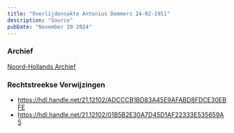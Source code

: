 ```yaml
---
title: "Overlijdensakte Antonius Demmers 24-02-1951"
description: "Source"
pubDate: "November 20 2024"
---
```


### Archief
[Noord-Hollands Archief](https://noord-hollandsarchief.nl/)

### Rechtstreekse Verwijzingen
- https://hdl.handle.net/21.12102/ADCCCB1BD83A45E9AFABD8FDCE30EBFE
- https://hdl.handle.net/21.12102/01B5B2E30A7D45D1AF22333E535659A5
